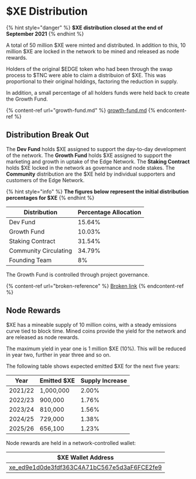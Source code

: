 # $XE Distribution

{% hint style="danger" %}
**$XE distribution closed at the end of September 2021**
{% endhint %}

A total of 50 million $XE were minted and distributed. In addition to this, 10 million $XE are locked in the network to be mined and released as node rewards.

Holders of the original $EDGE token who had been through the swap process to $TNC were able to claim a distribuion of $XE. This was proportional to their original holdings, factoring the reduction in supply.

In addition, a small percentage of all holders funds were held back to create the Growth Fund.

{% content-ref url="growth-fund.md" %}
[growth-fund.md](growth-fund.md)
{% endcontent-ref %}

## Distribution Break Out

The **Dev Fund** holds $XE assigned to support the day-to-day development of the network. The **Growth Fund** holds $XE assigned to support the marketing and growth in uptake of the Edge Network. The **Staking Contract** holds $XE locked in the network as governance and node stakes. The **Community** distribution are the $XE held by individual supporters and customers of the Edge Network.

{% hint style="info" %}
**The figures below represent the initial distribution percentages for $XE**
{% endhint %}

| Distribution          | Percentage Allocation |
| --------------------- | --------------------- |
| Dev Fund              | 15.64%                |
| Growth Fund           | 10.03%                |
| Staking Contract      | 31.54%                |
| Community Circulating | 34.79%                |
| Founding Team         | 8%                    |

The Growth Fund is controlled through project governance.

{% content-ref url="broken-reference" %}
[Broken link](broken-reference)
{% endcontent-ref %}

## Node Rewards

$XE has a mineable supply of 10 million coins, with a steady emissions curve tied to block time. Mined coins provide the yield for the network and are released as node rewards.

The maximum yield in year one is 1 million $XE (10%). This will be reduced in year two, further in year three and so on.

The following table shows expected emitted $XE for the next five years:

| Year    | Emitted $XE | Supply Increase |
| ------- | ----------- | --------------- |
| 2021/22 | 1,000,000   | 2.00%           |
| 2022/23 | 900,000     | 1.76%           |
| 2023/24 | 810,000     | 1.56%           |
| 2024/25 | 729,000     | 1.38%           |
| 2025/26 | 656,100     | 1.23%           |

Node rewards are held in a network-controlled wallet:

| $XE Wallet Address                                                                                                   |
| -------------------------------------------------------------------------------------------------------------------- |
| [xe_ed9e1d0de3fdf363C4A71bC567e5d3aF6FCE2fe9](https://xe.network/wallet/xe_ed9e1d0de3fdf363C4A71bC567e5d3aF6FCE2fe9) |

